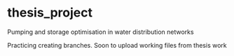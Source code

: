 # thesis_project
Pumping and storage optimisation in water distribution networks


Practicing creating branches. Soon to upload working files from thesis work
